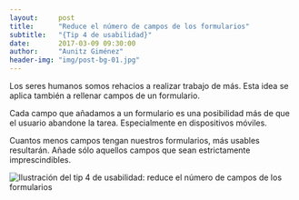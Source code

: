 ```yaml
---
layout:     post
title:      "Reduce el número de campos de los formularios"
subtitle:   "{Tip 4 de usabilidad}"
date:       2017-03-09 09:30:00
author:     "Aunitz Giménez"
header-img: "img/post-bg-01.jpg"
---
```


<p>Los seres humanos somos rehacios a realizar trabajo de más. Esta idea se aplica también a rellenar campos de un formulario.</p>

<p>Cada campo que añadamos a un formulario es una posibilidad más de que el usuario abandone la tarea. Especialmente en dispositivos móviles.</p>

<p>Cuantos menos campos tengan nuestros formularios, más usables resultarán. Añade sólo aquellos campos que sean estrictamente imprescindibles.</p>

<p><img src="{{ site.baseurl }}/img/tip-4-reducir-campos-formulario.png" alt="Ilustración del tip 4 de usabilidad: reduce el número de campos de los formularios"></p>